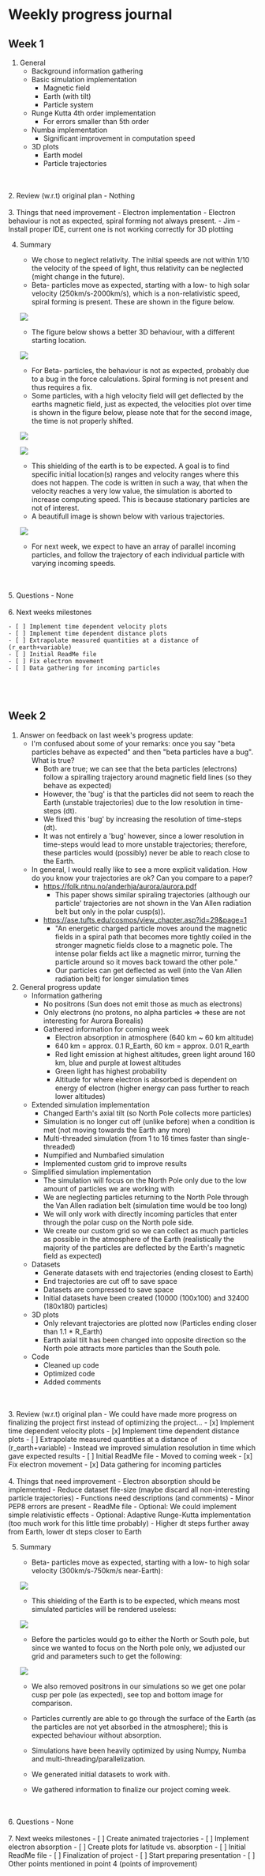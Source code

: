 # Weekly progress journal

## Week 1
1. General
    - Background information gathering
    - Basic simulation implementation
        - Magnetic field
        - Earth (with tilt)
        - Particle system
    - Runge Kutta 4th order implementation
        - For errors smaller than 5th order
    - Numba implementation
        - Significant improvement in computation speed
    - 3D plots
        - Earth model
        - Particle trajectories
</br>
</br>
2. Review (w.r.t) original plan
    - Nothing
</br>
</br>
3. Things that need improvement
    - Electron implementation
        - Electron behaviour is not as expected, spiral forming not always present.
    - Jim - Install proper IDE, current one is not working correctly for 3D plotting

4. Summary
    - We chose to neglect relativity. The initial speeds are not within 1/10 the velocity of the speed of light, thus relativity can be neglected (might change in the future).
    - Beta- particles move as expected, starting with a low- to high solar velocity (250km/s-2000km/s), which is a non-relativistic speed, spiral forming is present. These are shown in the figure below.
    
    ![](Images/proj3_fig1.png)
    
    - The figure below shows a better 3D behaviour, with a different starting location.
    
    ![](Images/proj3_fig2.png)
    
    - For Beta- particles, the behaviour is not as expected, probably due to a bug in the force calculations. Spiral forming is not present and thus requires a fix.
    - Some particles, with a high velocity field will get deflected by the earths magnetic field, just as expected, the velocities plot over time is shown in the figure below, please note that for the second image, the time is not properly shifted.
    
    ![](Images/proj3_fig3.png)
    
    ![](Images/proj3_fig4.png)
    
    - This shielding of the earth is to be expected. A goal is to find specific initial location(s) ranges and velocity ranges where this does not happen. The code is written in such a way, that when the velocity reaches a very low value, the simulation is aborted to increase computing speed. This is because stationary particles are not of interest.
    - A beautifull image is shown below with various trajectories.
    
    ![](Images/proj3_fig5.png)    
    
    - For next week, we expect to have an array of parallel incoming particles, and follow the trajectory of each individual particle with varying incoming speeds. 
</br>
</br>
5. Questions
    - None
</br>
</br>
6. Next weeks milestones

    - [ ] Implement time dependent velocity plots
    - [ ] Implement time dependent distance plots
    - [ ] Extrapolate measured quantities at a distance of (r_earth+variable) 
    - [ ] Initial ReadMe file
    - [ ] Fix electron movement
    - [ ] Data gathering for incoming particles
</br>
</br>

## Week 2
1. Answer on feedback on last week's progress update:
    - I'm confused about some of your remarks: once you say "beta particles behave as expected" and then "beta particles have a bug". What is true?
        - Both are true; we can see that the beta particles (electrons) follow a spiralling trajectory around magnetic field lines (so they behave as expected)
        - However, the 'bug' is that the particles did not seem to reach the Earth (unstable trajectories) due to the low resolution in time-steps (dt).
        - We fixed this 'bug' by increasing the resolution of time-steps (dt).
        - It was not entirely a 'bug' however, since a lower resolution in time-steps would lead to more unstable trajectories; therefore, these particles would (possibly) never be able to reach close to the Earth.
    - In general, I would really like to see a more explicit validation. How do you know your trajectories are ok? Can you compare to a paper?
        - https://folk.ntnu.no/anderhja/aurora/aurora.pdf
            - This paper shows similar spiraling trajectories (although our particle' trajectories are not shown in the Van Allen radiation belt but only in the polar cusp(s)).
        - https://ase.tufts.edu/cosmos/view_chapter.asp?id=29&page=1
            - "An energetic charged particle moves around the magnetic fields in a spiral path that becomes more tightly coiled in the stronger magnetic fields close to a magnetic pole. The intense polar fields act like a magnetic mirror, turning the particle around so it moves back toward the other pole."
            - Our particles can get deflected as well (into the Van Allen radiation belt) for longer simulation times
2. General progress update
    - Information gathering
        - No positrons (Sun does not emit those as much as electrons)
        - Only electrons (no protons, no alpha particles => these are not interesting for Aurora Borealis)
        - Gathered information for coming week
            - Electron absorption in atmosphere (640 km ~ 60 km altitude)
            - 640 km = approx. 0.1 R_Earth, 60 km = approx. 0.01 R_earth
            - Red light emission at highest altitudes, green light around 160 km, blue and purple at lowest altitudes
            - Green light has highest probability
            - Altitude for where electron is absorbed is dependent on energy of electron (higher energy can pass further to reach lower altitudes)
    - Extended simulation implementation
        - Changed Earth's axial tilt (so North Pole collects more particles)
        - Simulation is no longer cut off (unlike before) when a condition is met (not moving towards the Earth any more)
        - Multi-threaded simulation (from 1 to 16 times faster than single-threaded)
        - Numpified and Numbafied simulation
        - Implemented custom grid to improve results
    - Simplified simulation implementation
        - The simulation will focus on the North Pole only due to the low amount of particles we are working with
        - We are neglecting particles returning to the North Pole through the Van Allen radiation belt (simulation time would be too long)
        - We will only work with directly incoming particles that enter through the polar cusp on the North pole side.
        - We create our custom grid so we can collect as much particles as possible in the atmosphere of the Earth (realistically the majority of the particles are deflected by the Earth's magnetic field as expected)
    - Datasets
        - Generate datasets with end trajectories (ending closest to Earth)
        - End trajectories are cut off to save space
        - Datasets are compressed to save space
        - Initial datasets have been created (10000 (100x100) and 32400 (180x180) particles)
    - 3D plots
        - Only relevant trajectories are plotted now (Particles ending closer than 1.1 * R_Earth)
        - Earth axial tilt has been changed into opposite direction so the North pole attracts more particles than the South pole.
    - Code
        - Cleaned up code
        - Optimized code
        - Added comments
</br>
</br>
3. Review (w.r.t) original plan
    - We could have made more progress on finalizing the project first instead of optimizing the project...
    - [x] Implement time dependent velocity plots
    - [x] Implement time dependent distance plots
    - [ ] Extrapolate measured quantities at a distance of (r_earth+variable)
        - Instead we improved simulation resolution in time which gave expected results
    - [ ] Initial ReadMe file
        - Moved to coming week
    - [x] Fix electron movement
    - [x] Data gathering for incoming particles
</br>
</br>
4. Things that need improvement
    - Electron absorption should be implemented
    - Reduce dataset file-size (maybe discard all non-interesting particle trajectories)
    - Functions need descriptions (and comments)
    - Minor PEP8 errors are present
    - ReadMe file
    - Optional: We could implement simple relativistic effects
    - Optional: Adaptive Runge-Kutta implementation (too much work for this little time probably)
        - Higher dt steps further away from Earth, lower dt steps closer to Earth

5. Summary
    - Beta- particles move as expected, starting with a low- to high solar velocity (300km/s-750km/s near-Earth):
    
    ![](Images/Figure_18.png)
    
    - This shielding of the Earth is to be expected, which means most simulated particles will be rendered useless:
     
    ![](Images/Figure_21.png)
    
    - Before the particles would go to either the North or South pole, but since we wanted to focus on the North pole only, we adjusted our grid and parameters such to get the following:
    
    ![](Images/Figure_24.png)    
    
    - We also removed positrons in our simulations so we get one polar cusp per pole (as expected), see top and bottom image for comparison.
    
    - Particles currently are able to go through the surface of the Earth (as the particles are not yet absorbed in the atmosphere); this is expected behaviour without absorption.
    
    - Simulations have been heavily optimized by using Numpy, Numba and multi-threading/parallelization.
    
    - We generated initial datasets to work with.
    
    - We gathered information to finalize our project coming week.
</br>
</br>
6. Questions
    - None
</br>
</br>
7. Next weeks milestones
    - [ ] Create animated trajectories
    - [ ] Implement electron absorption
    - [ ] Create plots for latitude vs. absorption
    - [ ] Initial ReadMe file
    - [ ] Finalization of project
    - [ ] Start preparing presentation
    - [ ] Other points mentioned in point 4 (points of improvement)
</br>
</br>

